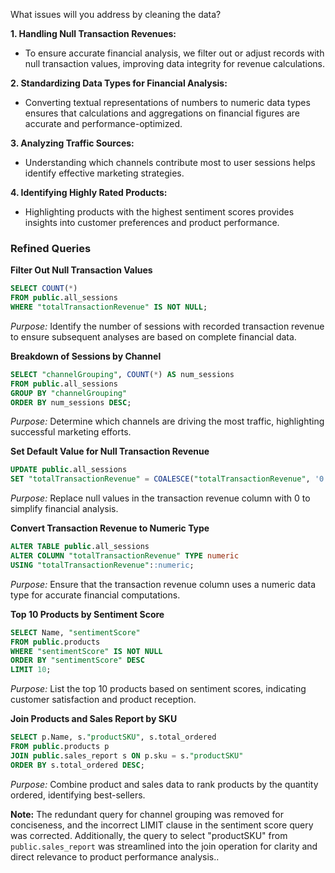 What issues will you address by cleaning the data?

**1. Handling Null Transaction Revenues:** 
- To ensure accurate financial analysis, we filter out or adjust records with null transaction values, improving data integrity for revenue calculations.

**2. Standardizing Data Types for Financial Analysis:** 
- Converting textual representations of numbers to numeric data types ensures that calculations and aggregations on financial figures are accurate and performance-optimized.

**3. Analyzing Traffic Sources:** 
- Understanding which channels contribute most to user sessions helps identify effective marketing strategies.

**4. Identifying Highly Rated Products:** 
- Highlighting products with the highest sentiment scores provides insights into customer preferences and product performance.

### Refined Queries

**Filter Out Null Transaction Values**
```sql
SELECT COUNT(*) 
FROM public.all_sessions 
WHERE "totalTransactionRevenue" IS NOT NULL;
```
*Purpose:* Identify the number of sessions with recorded transaction revenue to ensure subsequent analyses are based on complete financial data.

**Breakdown of Sessions by Channel**
```sql
SELECT "channelGrouping", COUNT(*) AS num_sessions 
FROM public.all_sessions 
GROUP BY "channelGrouping" 
ORDER BY num_sessions DESC;
```
*Purpose:* Determine which channels are driving the most traffic, highlighting successful marketing efforts.

**Set Default Value for Null Transaction Revenue**
```sql
UPDATE public.all_sessions 
SET "totalTransactionRevenue" = COALESCE("totalTransactionRevenue", '0');
```
*Purpose:* Replace null values in the transaction revenue column with 0 to simplify financial analysis.

**Convert Transaction Revenue to Numeric Type**
```sql
ALTER TABLE public.all_sessions 
ALTER COLUMN "totalTransactionRevenue" TYPE numeric 
USING "totalTransactionRevenue"::numeric;
```
*Purpose:* Ensure that the transaction revenue column uses a numeric data type for accurate financial computations.

**Top 10 Products by Sentiment Score**
```sql
SELECT Name, "sentimentScore" 
FROM public.products 
WHERE "sentimentScore" IS NOT NULL 
ORDER BY "sentimentScore" DESC 
LIMIT 10;
```
*Purpose:* List the top 10 products based on sentiment scores, indicating customer satisfaction and product reception.

**Join Products and Sales Report by SKU**
```sql
SELECT p.Name, s."productSKU", s.total_ordered
FROM public.products p
JOIN public.sales_report s ON p.sku = s."productSKU"
ORDER BY s.total_ordered DESC;
```
*Purpose:* Combine product and sales data to rank products by the quantity ordered, identifying best-sellers.

**Note:** The redundant query for channel grouping was removed for conciseness, and the incorrect LIMIT clause in the sentiment score query was corrected. Additionally, the query to select "productSKU" from `public.sales_report` was streamlined into the join operation for clarity and direct relevance to product performance analysis..

